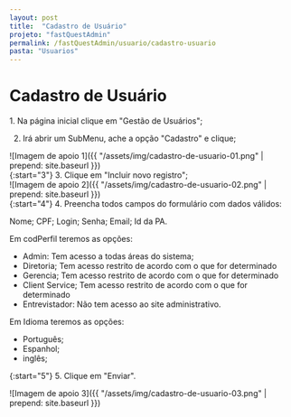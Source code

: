 ```yaml
---
layout: post
title:  "Cadastro de Usuário"
projeto: "fastQuestAdmin"
permalink: /fastQuestAdmin/usuario/cadastro-usuario
pasta: "Usuarios"
---
```

# Cadastro de Usuário

<div class="row" markdown="1">
<div class="6u 12u$(small)" markdown="1">
1. Na página inicial clique em "Gestão de Usuários";

2. Irá abrir um SubMenu, ache a opção "Cadastro" e clique;
</div>
<div class="6u 12u$(small)" markdown="1">
![Imagem de apoio 1]({{ "/assets/img/cadastro-de-usuario-01.png" | prepend: site.baseurl }})
</div>                               
</div>

<div class="row" markdown="1">
<div class="6u 12u$(small)" markdown="1">
{:start="3"}
3. Clique em "Incluir novo registro";
</div>
<div class="6u 12u$(small)" markdown="1">
![Imagem de apoio 2]({{ "/assets/img/cadastro-de-usuario-02.png" | prepend: site.baseurl }})
</div>                               
</div>

<div class="row" markdown="1">
<div class="6u 12u$(small)" markdown="1">
{:start="4"}
4. Preencha todos campos do formulário com dados válidos:
  
  Nome;
  CPF;
  Login;
  Senha;
  Email;
  Id da PA.

Em codPerfil teremos as opções:

- Admin: Tem acesso a todas áreas do sistema;
- Diretoria; Tem acesso restrito de acordo com o que for determinado
- Gerencia; Tem acesso restrito de acordo com o que for determinado
- Client Service; Tem acesso restrito de acordo com o que for determinado
- Entrevistador: Não tem acesso ao site administrativo.

Em Idioma teremos as opções:

- Português;
- Espanhol;
- inglês;

{:start="5"}
5. Clique em "Enviar".
</div>
<div class="6u 12u$(small)" markdown="1">
![Imagem de apoio 3]({{ "/assets/img/cadastro-de-usuario-03.png" | prepend: site.baseurl }})
</div>                               
</div>

